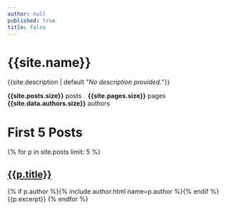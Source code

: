 ```yaml
---
author: null
published: true
title: false
---
```

# {{site.name}}
{{site.description | default "*No description provided.*"}}

**{{site.posts.size}}** posts&emsp;**{{site.pages.size}}** pages&emsp;**{{site.data.authors.size}}** authors

# First 5 Posts
{% for p in site.posts limit: 5 %}
## [{{p.title}}]({{p.url}})
{% if p.author %}{% include author.html name=p.author %}{% endif %}
{{p.excerpt}}
{% endfor %}
